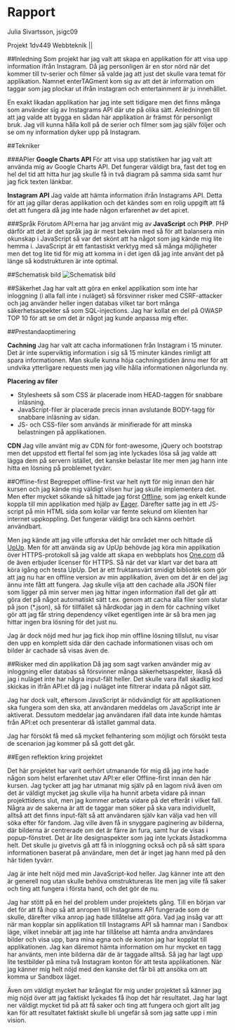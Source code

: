 # Rapport
Julia Sivartsson, jsigc09

Projekt 1dv449 Webbteknik ||


##Inledning 
Som projekt har jag valt att skapa en applikation för att visa upp information ifrån Instagram. Då jag personligen är en stor nörd när det kommer till tv-serier och filmer så valde jag att just det skulle vara temat för applikation. Namnet enterTAGment kom sig av att det är information om taggar som jag plockar ut ifrån instagram och entertainment är ju innehållet.

En exakt likadan applikation har jag inte sett tidigare men det finns många som använder sig av Instagrams API där ute på olika sätt. Anledningen till att jag valde att bygga en sådan här applikation är främst för personligt bruk. Jag vill kunna hålla koll på de serier och filmer som jag själv följer och se om ny information dyker upp på Instagram.


##Tekniker
 
###APIer
**Google Charts API**
För att visa upp statistiken har jag valt att använda mig av Google Charts API. Det fungerar väldigt bra, fast det tog en hel del tid att hitta hur jag skulle få in två diagram på samma sida samt hur jag fick texten länkbar.
 
**Instagram API**
Jag valde att hämta information ifrån Instagrams API. Detta för att jag gillar deras applikation och det kändes som en rolig uppgift att få det att fungera då jag inte hade någon erfarenhet av det api:et.
 
###Språk
Förutom API:erna har jag använt mig av **JavaScript** och **PHP**. PHP därför att det är det språk jag är mest bekväm med så för att balansera min okunskap i JavaScript så var det skönt att ha något som jag kände mig lite hemma i. JavaScript är ett fantastiskt verktyg med så många möjligheter men det tog lite tid för mig att komma in i det igen då jag inte använt det på länge så kodstrukturen är inte optimal.
 
##Schematisk bild
![Schematisk bild](example-img/beståndsdelar.jpg)


##Säkerhet
Jag har valt att göra en enkel applikation som inte har inloggning (i alla fall inte i nuläget) så försvinner risker med CSRF-attacker och jag använder heller ingen databas vilket tar bort många säkerhetsaspekter så som SQL-injections. Jag har kollat en del på OWASP TOP 10 för att se om det är något jag kunde anpassa mig efter.

##Prestandaoptimering

**Cachning**
Jag har valt att cacha informationen från Instagram i 15 minuter. Det är inte superviktig information i sig så 15 minuter kändes rimligt att spara informationen.
Man skulle kunna höja cachningstiden ännu mer för att undvika ytterligare requests men jag ville hålla informationen någorlunda ny.

**Placering av filer**
* Stylesheets så som CSS är placerade inom HEAD-taggen för snabbare inläsning.
* JavaScript-filer är placerade precis innan avslutande BODY-tagg för snabbare inläsning av sidan.
* JS- och CSS-filer som används är minifierade för att minska belastningen på applikationen.


**CDN**
Jag ville använt mig av CDN för font-awesome, jQuery och bootstrap men det uppstod ett flertal fel som jag inte lyckades lösa så jag valde att lägga dem på servern istället, det kanske belastar lite mer men jag hann inte hitta en lösning på problemet tyvärr.

##Offline-first
Begreppet offline-first var helt nytt för mig innan den här kursen och jag kände mig väldigt vilsen hur jag skulle implementera det. Men efter mycket sökande så hittade jag först [Offline](http://github.hubspot.com/offline/), som jag enkelt kunde koppla till min applikation med hjälp av [Eager](https://eager.io/). Därefter satte jag in ett JS-script på min HTML sida som kollar var femte sekund om klienten har internet uppkoppling. Det fungerar väldigt bra och känns oerhört användbart.

Men jag kände att jag ville utforska det här området mer och hittade då [UpUp](https://www.talater.com/upup/). Men för att använda sig av UpUp behövde jag köra min applikation över HTTPS-protokoll så jag valde att skapa en webbplats hos [One.com](https://www.one.com/sv/) då de även erbjuder licenser för HTTPS.
Så när det var klart var det bara att köra igång och testa UpUp. Det är ett fruktansvärt smidigt bibliotek som gör att jag nu har en offline version av min applikation, även om det är en del jag ännu inte fått att fungera. Jag skulle vilja att den cachade alla JSON filer som ligger på min server men jag hittar ingen information ifall det går att göra det på något automatiskt sätt t.ex. genom att cacha alla filer som slutar på json (*.json), så för tillfället så hårdkodar jag in dem för cachning vilket gör att jag får string dependency vilket egentligen inte är så bra men jag hittar ingen bra lösning för det just nu.

Jag är dock nöjd med hur jag fick ihop min offline lösning tillslut, nu visar den upp en komplett sida där den cachade informationen visas och om bilder är cachade så visas även de.

##Risker med din applikation
Då jag som sagt varken använder mig av inloggning eller databas så försvinner många säkerhetsaspekter, likaså då jag i nuläget inte har några input-fält heller.
Det skulle vara ifall skadlig kod skickas in ifrån API:et då jag i nuläget inte filtrerar indata på något sätt.

Jag har dock valt, eftersom JavaScript är nödvändigt för att applikationen ska fungera som den ska, att användaren meddelas om JavaScript inte är aktiverat.
Dessutom meddelar jag användaren ifall data inte kunde hämtas från API:et och presenterar då istället gammal data.

Jag har försökt få med så mycket felhantering som möjligt och försökt testa de scenarion jag kommer på så gott det går.


##Egen reflektion kring projektet

Det här projektet har varit oerhört utmanande för mig då jag inte hade någon som helst erfarenhet utav API:er eller Offline-first innan den här kursen.
Jag tycker att jag har utmanat mig själv på en lagom nivå även om det är väldigt mycket jag skulle vilja ha hunnit arbeta vidare på innan projekttidens slut, men jag kommer arbeta vidare på det efteråt i vilket fall. Några av de sakerna är att de taggar man söker på ska vara individuellt, alltså att det finns input-fält så att användaren själv kan välja vad hen vill söka efter för fandom.
Jag ville även få in snyggare paginering av bilderna, där bilderna är centrerade om det är färre än fura, samt hur de visas i popup-fönstret. Det är lite designaspekter som jag inte lyckats åstadkomma helt.
Det skulle ju givetvis gå att få in inloggning också och på så sätt spara informationen baserat på användare, men det är inget jag hann med på den här tiden tyvärr.

Jag är inte helt nöjd med min JavaScript-kod heller. Jag känner inte att den är generell nog utan skulle behöva omstruktureras lite men jag ville få saker och ting att fungera i första hand, och det gör de nu.

Jag har stött på en hel del problem under projektets gång. Till en början var det för att få ihop så att anropen till Instagrams API fungerade som de skulle, därefter vilka anrop jag hade tillåtelse att göra. Vad jag insåg var att när man kopplar sin applikation till Instagrams API så hamnar man i Sandbox läge, vilket innebär att jag inte har tillåtelse att hämta andra användares bilder och visa upp, bara mina egna och de konton jag har kopplat till applikationen.
Jag kan däremot hämta information om hur mycket en tagg har använts, men inte bilderna där de är taggade alltså. Så jag har lagt upp lite testbilder på mina två Instagram konton för att testa applikationen. När jag känner mig helt nöjd med den kanske det får bli att ansöka om att komma ur Sandbox läget.

Även om väldigt mycket har krånglat för mig under projektet så känner jag mig nöjd över att jag faktiskt lyckades få ihop det här resultatet. Jag har lagt ner väldigt mycket tid på att få saker och ting att fungera och gjort allt jag kan för att resultatet faktiskt skulle bli ungefär så som jag satte upp i min vision.
